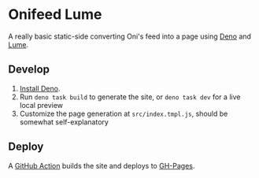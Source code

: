 # Onifeed Lume

A really basic static-side converting Oni's feed into a page using [Deno](https://deno.land/) and [Lume](https://lume.land/).

## Develop

1. [Install Deno](https://deno.land/manual/getting_started/installation).
2. Run `deno task build` to generate the site, or `deno task dev` for a live local preview
4. Customize the page generation at `src/index.tmpl.js`, should be somewhat self-explanatory

## Deploy

A [GitHub Action](.github/workflows/generate-site.yaml) builds the site and deploys to [GH-Pages](https://5310.github.io/onifeed-lume/).